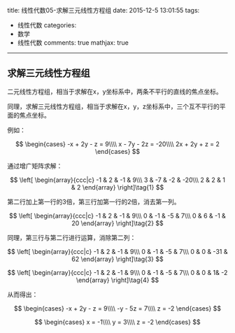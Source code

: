 title: 线性代数05-求解三元线性方程组
date: 2015-12-5 13:01:55
tags:
  - 线性代数
categories:
  - 数学
  - 线性代数
comments: true
mathjax: true
---

## 求解三元线性方程组

二元线性方程组，相当于求解在x，y坐标系中，两条不平行的直线的焦点坐标。

同理，求解三元线性方程组，相当于求解在x，y，z坐标系中，三个互不平行的平面的焦点坐标。

例如：

$$ 
\begin{cases} 
-x + 2y - z = 9\\\\
x - 7y - 2z = -20\\\\
2x + 2y + z = 2
\end{cases} 
$$ 

通过增广矩阵求解：

$$ 
\left[
    \begin{array}{ccc|c}
      -1 & 2 & -1 & 9\\\
      3 & -7 & -2 & -20\\\
      2 & 2 & 1 & 2
    \end{array}
\right]\tag{1}
$$

第二行加上第一行的3倍，第三行加第一行的2倍，消去第一列。

$$ 
\left[
    \begin{array}{ccc|c}
      -1 & 2 & -1 & 9\\\
      0 & -1 & -5 & 7\\\
      0 & 6 & -1 & 20
    \end{array}
\right]\tag{2}
$$

同理，第三行与第二行进行运算，消除第二列：

$$ 
\left[
    \begin{array}{ccc|c}
      -1 & 2 & -1 & 9\\\
      0 & -1 & -5 & 7\\\
      0 & 0 & -31 & 62
    \end{array}
\right]\tag{3}
$$

$$ 
\left[
    \begin{array}{ccc|c}
      -1 & 2 & -1 & 9\\\
      0 & -1 & -5 & 7\\\
      0 & 0 & 1& -2
    \end{array}
\right]\tag{4}
$$

从而得出：

$$ 
\begin{cases} 
-x + 2y - z = 9\\\\
-y - 5z = 7\\\\
z = -2
\end{cases} 
$$ 

$$ 
\begin{cases} 
x = -1\\\\
y = 3\\\\
z = -2
\end{cases} 
$$
